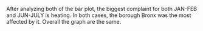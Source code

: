  After analyzing both of the bar plot, the biggest complaint for both JAN-FEB and JUN-JULY is heating. In both cases, the borough Bronx was the most affected by it. Overall the graph are the same. 